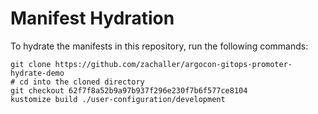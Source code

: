 # Manifest Hydration

To hydrate the manifests in this repository, run the following commands:

```shell
git clone https://github.com/zachaller/argocon-gitops-promoter-hydrate-demo
# cd into the cloned directory
git checkout 62f7f8a52b9a97b937f296e230f7b6f577ce8104
kustomize build ./user-configuration/development
```
